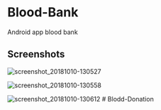 # Blood-Bank
Android app blood bank

## Screenshots

![screenshot_20181010-130527](https://user-images.githubusercontent.com/33291061/46720358-f785db80-cc8d-11e8-832e-fd775d6a1cb8.jpg)

![screenshot_20181010-130558](https://user-images.githubusercontent.com/33291061/46720382-01a7da00-cc8e-11e8-9ae7-1b082b87cc2c.jpg)

![screenshot_20181010-130612](https://user-images.githubusercontent.com/33291061/46720396-09677e80-cc8e-11e8-9fed-5b39a560c3b0.jpg)
#   B l o d d - D o n a t i o n  
 
